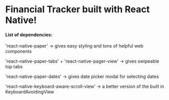 # Financial Tracker built with React Native!

#### List of dependencies:

'react-native-paper' -> gives easy styling and tons of helpful web components

'react-native-paper-tabs' + 'react-native-pager-view' -> gives swipeable top tabs

'react-native-paper-dates' -> gives date picker modal for selecting dates

'react-native-keyboard-aware-scroll-view' -> a better version of the built in KeyboardAvoidingView

